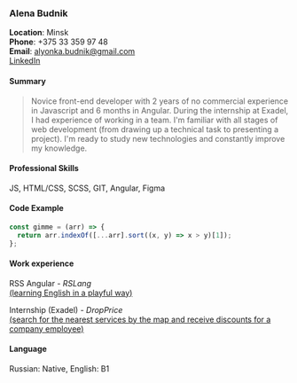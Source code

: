 ### Alena Budnik

**Location**: Minsk  
**Phone**: +375 33 359 97 48  
**Email**: alyonka.budnik@gmail.com  
[LinkedIn](http://linkedin.com/in/alena-budnik-338812184)

#### Summary

> Novice front-end developer with 2 years of no commercial experience in Javascript and 6 months in Angular. During the internship at Exadel, I had experience of working in a team. I'm familiar with all stages of web development (from drawing up a technical task to presenting a project). I'm ready to study new technologies and constantly improve my knowledge.

#### Professional Skills

JS, HTML/CSS, SCSS, GIT, Angular, Figma

#### Code Example

```js
const gimme = (arr) => {
  return arr.indexOf([...arr].sort((x, y) => x > y)[1]);
};
```

#### Work experience

RSS Angular - _RSLang_  
[(learning English in a playful way)](https://github.com/superpuper777/RSLang)

Internship (Exadel) - _DropPrice_  
[(search for the nearest services by the map and receive discounts for a company employee)](https://github.com/superpuper777/Exadel_DropPrice_FE)

#### Language

Russian: Native, English: B1
